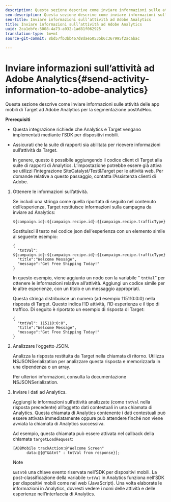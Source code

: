 ```yaml
---
description: Questa sezione descrive come inviare informazioni sulle attività delle app mobili di Target ad Adobe Analytics per la segmentazione postAdHoc.
seo-description: Questa sezione descrive come inviare informazioni sulle attività delle app mobili di Target ad Adobe Analytics per la segmentazione postAdHoc.
seo-title: Inviare informazioni sull’attività ad Adobe Analytics
title: Inviare informazioni sull’attività ad Adobe Analytics
uuid: 2ca1ebfe-5008-4a73-a032-1ad81f062925
translation-type: tm+mt
source-git-commit: 8bd57fb3bb467d8dae50535b6c367995f2acabac

---
```



# Inviare informazioni sull’attività ad Adobe Analytics{#send-activity-information-to-adobe-analytics}

Questa sezione descrive come inviare informazioni sulle attività delle app mobili di Target ad Adobe Analytics per la segmentazione postAdHoc.

**Prerequisiti**

* Questa integrazione richiede che Analytics e Target vengano implementati mediante l’SDK per dispositivi mobili.
* Assicurati che la suite di rapporti sia abilitata per ricevere informazioni sull’attività da Target.

   In genere, questo è possibile aggiungendo il codice client di Target alla suite di rapporti di Analytics. L’impostazione potrebbe essere già attiva se utilizzi l’integrazione SiteCatalyst/Test&amp;Target per le attività web. Per domande relative a questo passaggio, contatta l’Assistenza clienti di Adobe.

1. Ottenere le informazioni sull’attività.

   Se includi una stringa come quella riportata di seguito nel contenuto dell’esperienza, Target restituisce informazioni sulla campagna da inviare ad Analytics:

   ```
   ${campaign.id}:${campaign.recipe.id}:${campaign.recipe.trafficType}
   ```

   Sostituisci il testo nel codice json dell’esperienza con un elemento simile al seguente esempio:

   ```
   { 
     "tntVal": ${campaign.id}:${campaign.recipe.id}:${campaign.recipe.trafficType}", 
     "title":"Welcome Message", 
     "message":"Get Free Shipping Today!" 
   }
   ```

   In questo esempio, viene aggiunto un nodo con la variabile “ `tntVal`” per ottenere le informazioni relative all’attività. Aggiungi un codice simile per le altre esperienze, con un titolo e un messaggio appropriati.

   Questa stringa distribuisce un numero (ad esempio 115110:0:0) nella risposta di Target. Questo indica l’ID attività, l’ID esperienza e il tipo di traffico. Di seguito è riportato un esempio di risposta di Target:

   ```
   { 
     "tntVal": 115110:0:0", 
     "title":"Welcome Message", 
     "message":"Get Free Shipping Today!" 
   }
   ```

1. Analizzare l’oggetto JSON.

   Analizza la risposta restituita da Target nella chiamata di ritorno. Utilizza NSJSONSerialization per analizzare questa risposta e memorizzarla in una dipendenza o un array.

   Per ulteriori informazioni, consulta la documentazione [](https://developer.apple.com/library/ios/documentation/Foundation/Reference/NSJSONSerialization_Class/#//apple_ref/occ/clm/NSJSONSerialization/JSONObjectWithData:options:error) NSJSONSerialization.
1. Inviare i dati ad Analytics.

   Aggiungi le informazioni sull’attività analizzate (come `tntVal` nella risposta precedente) all’oggetto dati contestuali in una chiamata di Analytics. Questa chiamata di Analytics contenente i dati contestuali può essere attivata immediatamente oppure può attendere finché non viene avviata la chiamata di Analytics successiva.

   Ad esempio, questa chiamata può essere attivata nel callback della chiamata `targetLoadRequest`:

   ```
   [ADBMobile trackAction:@"Welcome Screen"  
         data:@{@"&&tnt" : tntVal from response}];
   ```

   >[!NOTE]
   >
   >`&&tnt`è una chiave evento riservata nell’SDK per dispositivi mobili. La post-classificazione della variabile `tntVal` in Analytics funziona nell’SDK per dispositivi mobili come nel web (JavaScript). Una volta elaborate le informazioni in Analytics, dovresti vedere i nomi delle attività e delle esperienze nell’interfaccia di Analytics.

